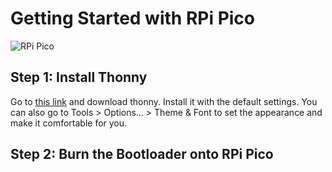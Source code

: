 # Getting Started with RPi Pico
![RPi Pico](https://pbs.twimg.com/media/EvsYoiOVIAQ0hfh?format=jpg&name=large)
## Step 1: Install Thonny
Go to [this link](https://thonny.org/) and download thonny. Install it with the default settings. You can also go to Tools > Options... > Theme & Font to set the appearance and make it comfortable for you.
## Step 2: Burn the Bootloader onto RPi Pico
